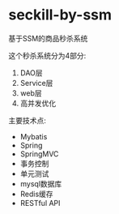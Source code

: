 # seckill-by-ssm
基于SSM的商品秒杀系统

这个秒杀系统分为4部分:
1. DAO层
2. Service层
3. web层
4. 高并发优化

主要技术点:
- Mybatis
- Spring
- SpringMVC
- 事务控制
- 单元测试
- mysql数据库
- Redis缓存
- RESTful API


